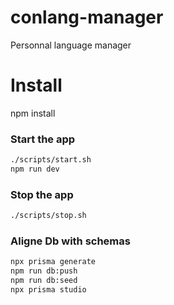 # conlang-manager

Personnal language manager

# Install

npm install

### Start the app

```bash
./scripts/start.sh
npm run dev
```

### Stop the app

```bash
./scripts/stop.sh
```

### Aligne Db with schemas

```bash
npx prisma generate
npm run db:push
npm run db:seed
npx prisma studio
```
